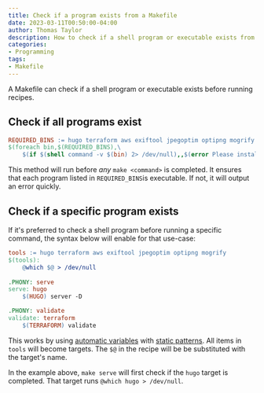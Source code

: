 ```yaml
---
title: Check if a program exists from a Makefile
date: 2023-03-11T00:50:00-04:00
author: Thomas Taylor
description: How to check if a shell program or executable exists from a Makefile
categories:
- Programming
tags:
- Makefile
---
```


A Makefile can check if a shell program or executable exists before running recipes.

## Check if all programs exist

```makefile
REQUIRED_BINS := hugo terraform aws exiftool jpegoptim optipng mogrify
$(foreach bin,$(REQUIRED_BINS),\
    $(if $(shell command -v $(bin) 2> /dev/null),,$(error Please install `$(bin)`)))
```

This method will run before _any_ `make <command>` is completed. It ensures that each program listed in `REQUIRED_BINS`is executable. If not, it will output an error quickly.

## Check if a specific program exists

If it's preferred to check a shell program before running a specific command, the syntax below will enable for that use-case:

```makefile
tools := hugo terraform aws exiftool jpegoptim optipng mogrify
$(tools):
	@which $@ > /dev/null
	
.PHONY: serve
serve: hugo
	$(HUGO) server -D

.PHONY: validate
validate: terraform
	$(TERRAFORM) validate
```

This works by using [automatic variables](https://www.gnu.org/software/make/manual/html_node/Automatic-Variables.html) with [static patterns](https://www.gnu.org/savannah-checkouts/gnu/make/manual/html_node/Static-Usage.html). All items in `tools` will become targets. The `$@` in the recipe will be be substituted with the target's name.

In the example above, `make serve` will first check if the `hugo` target is completed. That target runs `@which hugo > /dev/null`.
